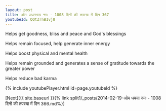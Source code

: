 ```yaml
---
layout: post
title: ओम अधमभाय नमः - 1008 दिनों की तपस्या में दिन 367
youtubeId: QQtZrnBIvj8
---
```

 
 
Helps get goodness, bliss and peace and God's blessings
 
Helps remain focused, help generate inner energy 
 
Helps boost physical and mental health 
 
Helps remain grounded and generates a sense of gratitude towards the greater power 
 
Helps reduce bad karma
 
 
 
 


{% include youtubePlayer.html id=page.youtubeId %}
 
[Next]({{ site.baseurl }}{% link  split1/_posts/2014-02-19-ओम धबया नमः - 1008 दिनों की तपस्या में दिन 366.md%})
 
